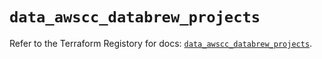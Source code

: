 # `data_awscc_databrew_projects`

Refer to the Terraform Registory for docs: [`data_awscc_databrew_projects`](https://registry.terraform.io/providers/hashicorp/awscc/0.70.0/docs/data-sources/databrew_projects).
